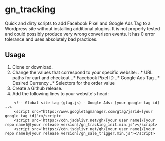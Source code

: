 # gn_tracking
Quick and dirty scripts to add Facebook Pixel and Google Ads Tag to a Wordpress site without installing additional plugins.
It is not properly tested and could possibly produce very wrong converison events.
It has 0 error tolerance and uses absolutely bad practices.

## Usage
1. Clone or download.
2. Change the values that correspond to your specific website:
..* URL paths for cart and checkout
..* Facebook Pixel ID
..* Google Ads Tag 
..* Desired Currency
..* Selectors for the order value
3. Create a Github release.
4. Add the following lines to your website's head:
```
	<!-- Global site tag (gtag.js) - Google Ads: [your google tag id] -->
	<script src="https://www.googletagmanager.com/gtag/js?id=[your google tag id]"></script>
	<script src='https://cdn.jsdelivr.net/gh/[your user name]/[your repo name]@[your release version]/gn_tracking_init.min.js'></script>
	<script src='https://cdn.jsdelivr.net/gh/[your user name]/[your repo name]@[your release version]/gn_sale_trigger.min.js'></script>
  ```
